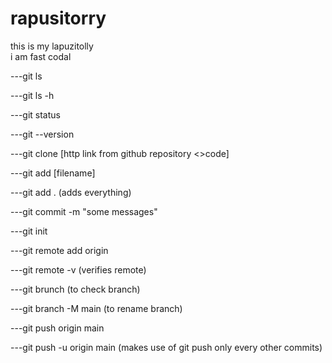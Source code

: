 # rapusitorry
this is my lapuzitolly
<br>
i am fast codal

---git ls 

---git ls -h

---git status

---git --version

---git clone [http link from github repository <>code]

---git add [filename]


---git add . (adds everything)

---git commit -m "some messages"





---git init 

---git remote add origin <link>

---git remote -v (verifies remote)

---git brunch (to check branch)

---git branch -M main (to rename branch)

---git push origin main


---git push -u origin main (makes use of git push only every other commits)
